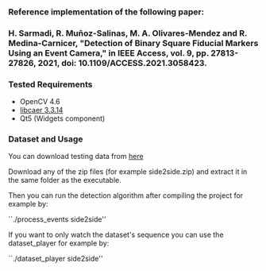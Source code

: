 ### Reference implementation of the following paper:
### H. Sarmadi, R. Muñoz-Salinas, M. A. Olivares-Mendez and R. Medina-Carnicer, "Detection of Binary Square Fiducial Markers Using an Event Camera," in IEEE Access, vol. 9, pp. 27813-27826, 2021, doi: 10.1109/ACCESS.2021.3058423.

### Tested Requirements
- OpenCV 4.6
- [libcaer 3.3.14](https://gitlab.com/inivation/dv/libcaer/-/tree/3.3.14)
- Qt5 (Widgets component)

### Dataset and Usage
You can download testing data from [here](http://sarmadi.me/public_files/event-aruco/)

Download any of the zip files (for example side2side.zip) and extract it in the same folder as the executable.

Then you can run the detection algorithm after compiling the project for example by:

``./process_events side2side''

If you want to only watch the dataset's sequence you can use the dataset_player for example by:

``./dataset_player side2side''

